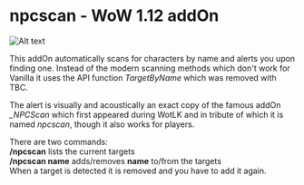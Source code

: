 # npcscan - WoW 1.12 addOn 

![Alt text](http://i.imgur.com/d7TLkZm.png)

This addOn automatically scans for characters by name and alerts you upon finding one. Instead of the modern scanning methods which don't work for Vanilla it uses the API function *TargetByName* which was removed with TBC.

The alert is visually and acoustically an exact copy of the famous addOn *_NPCScan* which first appeared during WotLK and in tribute of which it is named *npcscan*, though it also works for players.

There are two commands:<br/>
**/npcscan** lists the current targets<br/>
**/npcscan name** adds/removes **name** to/from the targets<br/>
When a target is detected it is removed and you have to add it again.
